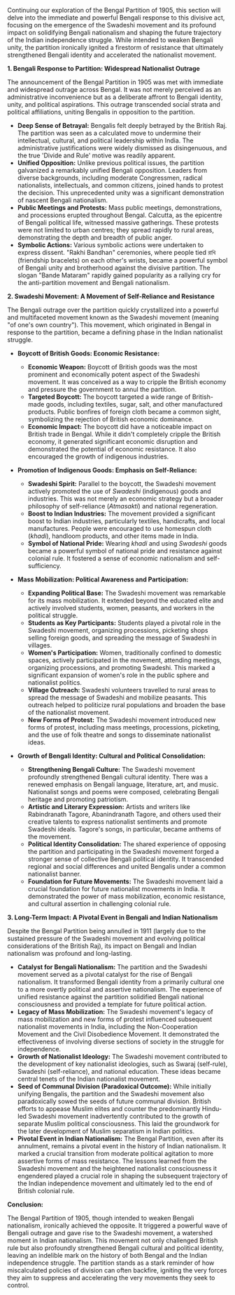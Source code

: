 Continuing our exploration of the Bengal Partition of 1905, this section will delve into the immediate and powerful Bengali response to this divisive act, focusing on the emergence of the Swadeshi movement and its profound impact on solidifying Bengali nationalism and shaping the future trajectory of the Indian independence struggle. While intended to weaken Bengali unity, the partition ironically ignited a firestorm of resistance that ultimately strengthened Bengali identity and accelerated the nationalist movement.

**1. Bengali Response to Partition: Widespread Nationalist Outrage**

The announcement of the Bengal Partition in 1905 was met with immediate and widespread outrage across Bengal. It was not merely perceived as an administrative inconvenience but as a deliberate affront to Bengali identity, unity, and political aspirations. This outrage transcended social strata and political affiliations, uniting Bengalis in opposition to the partition.

- **Deep Sense of Betrayal:** Bengalis felt deeply betrayed by the British Raj. The partition was seen as a calculated move to undermine their intellectual, cultural, and political leadership within India. The administrative justifications were widely dismissed as disingenuous, and the true 'Divide and Rule' motive was readily apparent.
- **Unified Opposition:** Unlike previous political issues, the partition galvanized a remarkably unified Bengali opposition. Leaders from diverse backgrounds, including moderate Congressmen, radical nationalists, intellectuals, and common citizens, joined hands to protest the decision. This unprecedented unity was a significant demonstration of nascent Bengali nationalism.
- **Public Meetings and Protests:** Mass public meetings, demonstrations, and processions erupted throughout Bengal. Calcutta, as the epicentre of Bengali political life, witnessed massive gatherings. These protests were not limited to urban centres; they spread rapidly to rural areas, demonstrating the depth and breadth of public anger.
- **Symbolic Actions:** Various symbolic actions were undertaken to express dissent. "Rakhi Bandhan" ceremonies, where people tied রাখি (friendship bracelets) on each other's wrists, became a powerful symbol of Bengali unity and brotherhood against the divisive partition. The slogan "Bande Mataram" rapidly gained popularity as a rallying cry for the anti-partition movement and Bengali nationalism.

**2. Swadeshi Movement: A Movement of Self-Reliance and Resistance**

The Bengali outrage over the partition quickly crystallized into a powerful and multifaceted movement known as the Swadeshi movement (meaning "of one's own country"). This movement, which originated in Bengal in response to the partition, became a defining phase in the Indian nationalist struggle.

- **Boycott of British Goods: Economic Resistance:**
    
    - **Economic Weapon:** Boycott of British goods was the most prominent and economically potent aspect of the Swadeshi movement. It was conceived as a way to cripple the British economy and pressure the government to annul the partition.
    - **Targeted Boycott:** The boycott targeted a wide range of British-made goods, including textiles, sugar, salt, and other manufactured products. Public bonfires of foreign cloth became a common sight, symbolizing the rejection of British economic dominance.
    - **Economic Impact:** The boycott did have a noticeable impact on British trade in Bengal. While it didn't completely cripple the British economy, it generated significant economic disruption and demonstrated the potential of economic resistance. It also encouraged the growth of indigenous industries.
- **Promotion of Indigenous Goods: Emphasis on Self-Reliance:**
    
    - **Swadeshi Spirit:** Parallel to the boycott, the Swadeshi movement actively promoted the use of _Swadeshi_ (indigenous) goods and industries. This was not merely an economic strategy but a broader philosophy of self-reliance (_Atmasakti_) and national regeneration.
    - **Boost to Indian Industries:** The movement provided a significant boost to Indian industries, particularly textiles, handicrafts, and local manufactures. People were encouraged to use homespun cloth (_khadi_), handloom products, and other items made in India.
    - **Symbol of National Pride:** Wearing _khadi_ and using _Swadeshi_ goods became a powerful symbol of national pride and resistance against colonial rule. It fostered a sense of economic nationalism and self-sufficiency.
- **Mass Mobilization: Political Awareness and Participation:**
    
    - **Expanding Political Base:** The Swadeshi movement was remarkable for its mass mobilization. It extended beyond the educated elite and actively involved students, women, peasants, and workers in the political struggle.
    - **Students as Key Participants:** Students played a pivotal role in the Swadeshi movement, organizing processions, picketing shops selling foreign goods, and spreading the message of Swadeshi in villages.
    - **Women's Participation:** Women, traditionally confined to domestic spaces, actively participated in the movement, attending meetings, organizing processions, and promoting Swadeshi. This marked a significant expansion of women's role in the public sphere and nationalist politics.
    - **Village Outreach:** Swadeshi volunteers travelled to rural areas to spread the message of Swadeshi and mobilize peasants. This outreach helped to politicize rural populations and broaden the base of the nationalist movement.
    - **New Forms of Protest:** The Swadeshi movement introduced new forms of protest, including mass meetings, processions, picketing, and the use of folk theatre and songs to disseminate nationalist ideas.
- **Growth of Bengali Identity: Cultural and Political Consolidation:**
    
    - **Strengthening Bengali Culture:** The Swadeshi movement profoundly strengthened Bengali cultural identity. There was a renewed emphasis on Bengali language, literature, art, and music. Nationalist songs and poems were composed, celebrating Bengali heritage and promoting patriotism.
    - **Artistic and Literary Expression:** Artists and writers like Rabindranath Tagore, Abanindranath Tagore, and others used their creative talents to express nationalist sentiments and promote Swadeshi ideals. Tagore's songs, in particular, became anthems of the movement.
    - **Political Identity Consolidation:** The shared experience of opposing the partition and participating in the Swadeshi movement forged a stronger sense of collective Bengali political identity. It transcended regional and social differences and united Bengalis under a common nationalist banner.
    - **Foundation for Future Movements:** The Swadeshi movement laid a crucial foundation for future nationalist movements in India. It demonstrated the power of mass mobilization, economic resistance, and cultural assertion in challenging colonial rule.

**3. Long-Term Impact: A Pivotal Event in Bengali and Indian Nationalism**

Despite the Bengal Partition being annulled in 1911 (largely due to the sustained pressure of the Swadeshi movement and evolving political considerations of the British Raj), its impact on Bengali and Indian nationalism was profound and long-lasting.

- **Catalyst for Bengali Nationalism:** The partition and the Swadeshi movement served as a pivotal catalyst for the rise of Bengali nationalism. It transformed Bengali identity from a primarily cultural one to a more overtly political and assertive nationalism. The experience of unified resistance against the partition solidified Bengali national consciousness and provided a template for future political action.
- **Legacy of Mass Mobilization:** The Swadeshi movement's legacy of mass mobilization and new forms of protest influenced subsequent nationalist movements in India, including the Non-Cooperation Movement and the Civil Disobedience Movement. It demonstrated the effectiveness of involving diverse sections of society in the struggle for independence.
- **Growth of Nationalist Ideology:** The Swadeshi movement contributed to the development of key nationalist ideologies, such as Swaraj (self-rule), Swadeshi (self-reliance), and national education. These ideas became central tenets of the Indian nationalist movement.
- **Seed of Communal Division (Paradoxical Outcome):** While initially unifying Bengalis, the partition and the Swadeshi movement also paradoxically sowed the seeds of future communal division. British efforts to appease Muslim elites and counter the predominantly Hindu-led Swadeshi movement inadvertently contributed to the growth of separate Muslim political consciousness. This laid the groundwork for the later development of Muslim separatism in Indian politics.
- **Pivotal Event in Indian Nationalism:** The Bengal Partition, even after its annulment, remains a pivotal event in the history of Indian nationalism. It marked a crucial transition from moderate political agitation to more assertive forms of mass resistance. The lessons learned from the Swadeshi movement and the heightened nationalist consciousness it engendered played a crucial role in shaping the subsequent trajectory of the Indian independence movement and ultimately led to the end of British colonial rule.

**Conclusion:**

The Bengal Partition of 1905, though intended to weaken Bengali nationalism, ironically achieved the opposite. It triggered a powerful wave of Bengali outrage and gave rise to the Swadeshi movement, a watershed moment in Indian nationalism. This movement not only challenged British rule but also profoundly strengthened Bengali cultural and political identity, leaving an indelible mark on the history of both Bengal and the Indian independence struggle. The partition stands as a stark reminder of how miscalculated policies of division can often backfire, igniting the very forces they aim to suppress and accelerating the very movements they seek to control.